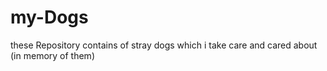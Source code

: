 # my-Dogs
these Repository contains of stray dogs which i take care and cared about (in memory of them)

